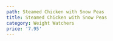 ```yaml
---
path: Steamed Chicken with Snow Peas
title: Steamed Chicken with Snow Peas
category: Weight Watchers
price: '7.95'
---
```


